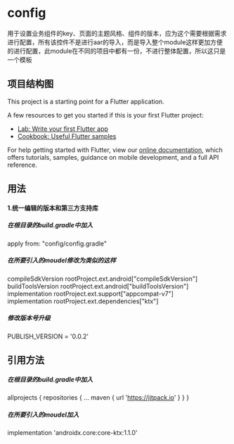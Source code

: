 # config

用于设置业务组件的key、页面的主题风格、组件的版本，应为这个需要根据需求进行配置，所有该控件不是进行aar的导入，而是导入整个module这样更加方便的进行配置，此module在不同的项目中都有一份，不进行整体配置，所以这只是一个模板

## 项目结构图

This project is a starting point for a Flutter application.

A few resources to get you started if this is your first Flutter project:

- [Lab: Write your first Flutter app](https://flutter.dev/docs/get-started/codelab)
- [Cookbook: Useful Flutter samples](https://flutter.dev/docs/cookbook)

For help getting started with Flutter, view our
[online documentation](https://flutter.dev/docs), which offers tutorials,
samples, guidance on mobile development, and a full API reference.

## 用法
#### 1.统一编辑的版本和第三方支持库
##### 在根目录的build.gradle中加入
apply from: "config/config.gradle"
##### 在所要引入的moudel修改为类似的这样
compileSdkVersion rootProject.ext.android["compileSdkVersion"]  
buildToolsVersion rootProject.ext.android["buildToolsVersion"]  
implementation rootProject.ext.support["appcompat-v7"]  
implementation rootProject.ext.dependencies["ktx"]

##### 修改版本号升级  
PUBLISH_VERSION = '0.0.2'

## 引用方法 
##### 在根目录的build.gradle中加入
allprojects {
        repositories {
            ...
            maven { url 'https://jitpack.io' }
        }
    }
##### 在所要引入的moudel加入
implementation 'androidx.core:core-ktx:1.1.0'

